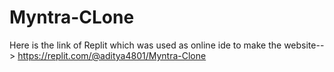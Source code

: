 # Myntra-CLone
Here is the link of Replit which was used as online ide to make the website--> https://replit.com/@aditya4801/Myntra-Clone
